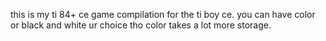 this is my ti 84+ ce game compilation for the ti boy ce. you can have color or black and white ur choice tho color takes a lot more storage.
